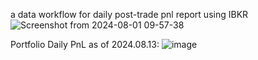 a data workflow for daily post-trade pnl report using IBKR
![Screenshot from 2024-08-01 09-57-38](https://github.com/user-attachments/assets/580d9534-c100-4de6-a79a-f25add5ea60b)



Portfolio Daily PnL as of 2024.08.13:
![image](https://github.com/user-attachments/assets/290a30a5-fdb9-4fba-a3c9-e792fccbba64)















